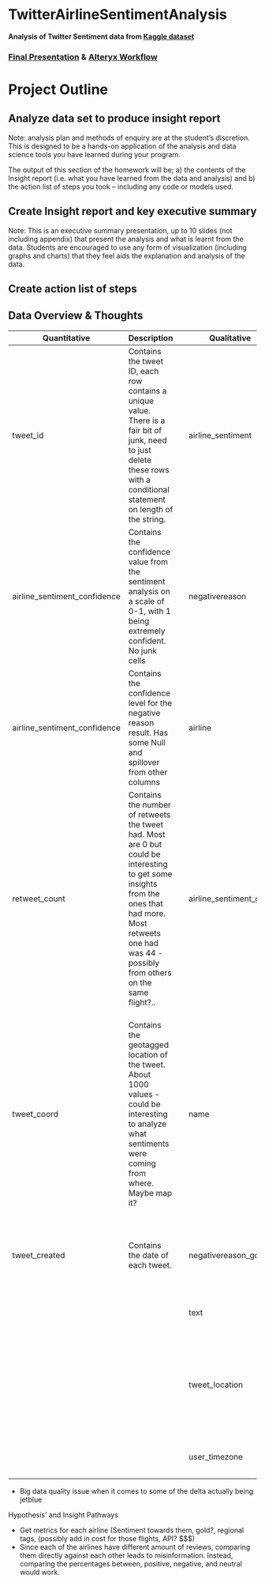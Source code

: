 # TwitterAirlineSentimentAnalysis
**Analysis of Twitter Sentiment data from [Kaggle dataset](https://www.kaggle.com/datasets/crowdflower/twitter-airline-sentiment)**

### [Final Presentation](/TwitterSentimentPPT.pptx) & [Alteryx Workflow](/TwitterSentimentFinalWKFLO.yxmd)


 
# Project Outline

## Analyze data set to produce insight report
 

Note: analysis plan and methods of enquiry are at the student’s discretion. This is designed to be a hands-on application of the analysis and data science tools you have learned during your program.

 

The output of this section of the homework will be; a) the contents of the Insight report (i.e. what you have learned from the data and analysis) and b) the action list of steps you took – including any code or models used.

 

## Create Insight report and key executive summary
 

Note: This is an executive summary presentation, up to 10 slides (not including appendix) that present the analysis and what is learnt from the data. Students are encouraged to use any form of visualization (including graphs and charts) that they feel aids the explanation and analysis of the data.

 

## Create action list of steps
 
 ## Data Overview & Thoughts
 | Quantitative | Description |  | Qualitative | Description |
| --- | --- | --- | --- | --- |
| tweet_id | Contains the tweet ID, each row contains a unique value. There is a fair bit of junk, need to just delete these rows with a conditional statement on length of the string. |  | airline_sentiment | Contains whether the sentiment towards the airline is negative, positive, or neutral. It contains some junk but should be easy to parse out through a filter. |
| airline_sentiment_confidence | Contains the confidence value from the sentiment analysis on a scale of 0-1, with 1 being extremely confident. No junk cells |  | negativereason | Contains the reason for why sentiment was negative. Null if not negative. Has some junk, most seems to be from a misread in and contains data from other colums |
| airline_sentiment_confidence | Contains the confidence level for the negative reason result. Has some Null and spillover from other columns |  | airline | Contains the airline corresponding to the tweet. Has some Null and spillover |
| retweet_count | Contains the number of retweets the tweet had. Most are 0 but could be interesting to get some insights from the ones that had more. Most retweets one had was 44 - possibly from others on the same flight?.. |  | airline_sentiment_gold | Contains positive, neutral, or negative results. I think gold being in the title represents important tweets. Less than 50 values for positive, negative and neutral, the rest is null or spillover. |
| tweet_coord | Contains the geotagged location of the tweet. About 1000 values - could be interesting to analyze what sentiments were coming from where. Maybe map it? |  | name | Contains the twitter handle for the users tweet. Something notable is that some users have multiple records, Jetbluenews being the most at 63. Bristishairnews also has 11. The others seem to be from personal accounts. Contains some null and spillover. |
| tweet_created | Contains the date of each tweet. |  | negativereason_gold | Contains important rows for the negativereason field. Other than that just null values |
|  |  |  | text | Contains the text from the tweet. 249 null, 60 not ok |
|  |  |  | tweet_location | Contains the location of the tweet. Different nomenclature for almost all of the data (ex. NYC, or NY, or New York). Lots of null, 171 not ok |
|  |  |  | user_timezone | Contains the timezone for the user. 5k ish nulls |

- Big data quality issue when it comes to some of the delta actually being jetblue

Hypothesis’ and Insight Pathways

- Get metrics for each airline (Sentiment towards them, gold?, regional tags, (possibly add in cost for those flights, API? $$$)
- Since each of the airlines have different amount of reviews, comparing them directly against each other leads to misinformation. Instead, comparing the percentages between, positive, negative, and neutral would work.

